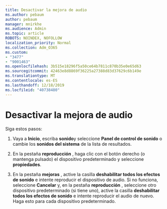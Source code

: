 ```yaml
---
title: Desactivar la mejora de audio
ms.author: pebaum
author: pebaum
manager: mnirkhe
ms.audience: Admin
ms.topic: article
ROBOTS: NOINDEX, NOFOLLOW
localization_priority: Normal
ms.collection: Adm_O365
ms.custom:
- "3477"
- "9001463"
ms.openlocfilehash: 3b515e18296f5a50ce64b7811c870b35e0e65d63
ms.sourcegitcommit: 42463e8d8869f36225a27388d83d37629c6b149e
ms.translationtype: MT
ms.contentlocale: es-ES
ms.lasthandoff: 12/18/2019
ms.locfileid: "40738480"
---
```

# <a name="turn-off-audio-enhancement"></a>Desactivar la mejora de audio

Siga estos pasos:

1. Vaya a **Inicio**, escriba **sonido**y seleccione **Panel de control de sonido** o cambie los **sonidos del sistema** de la lista de resultados.

2. En la pestaña **reproducción** , haga clic con el botón derecho (o mantenga pulsado) el dispositivo predeterminado y seleccione **propiedades**.

3. En la pestaña **mejoras** , active la casilla **deshabilitar todos los efectos de sonido** e intente reproducir el dispositivo de audio. Si no funciona, seleccione **Cancelar** y, en la pestaña **reproducción** , seleccione otro dispositivo predeterminado (si tiene uno), active la casilla **deshabilitar todos los efectos de sonido** e intente reproducir el audio de nuevo. Haga esto para cada dispositivo predeterminado.
